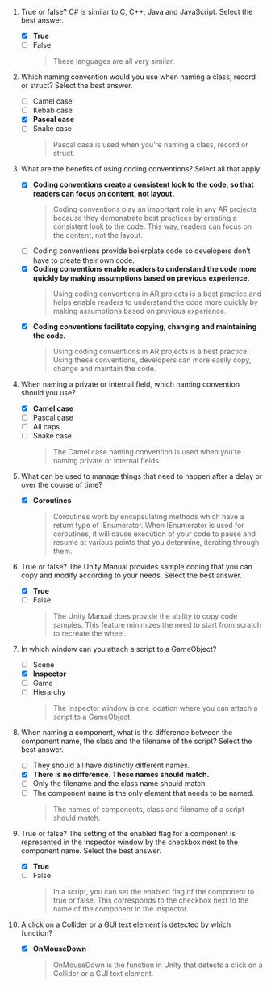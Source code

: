 1. True or false? C# is similar to C, C++, Java and JavaScript. Select the best answer.

   - [x] **True**
   - [ ] False
     > These languages are all very similar.

2. Which naming convention would you use when naming a class, record or struct? Select the best answer.

   - [ ] Camel case
   - [ ] Kebab case
   - [x] **Pascal case**
   - [ ] Snake case
     > Pascal case is used when you’re naming a class, record or struct.

3. What are the benefits of using coding conventions? Select all that apply.

   - [x] **Coding conventions create a consistent look to the code, so that readers can focus on content, not layout.**
     > Coding conventions play an important role in any AR projects because they demonstrate best practices by creating a consistent look to the code. This way, readers can focus on the content, not the layout.
   - [ ] Coding conventions provide boilerplate code so developers don’t have to create their own code.
   - [x] **Coding conventions enable readers to understand the code more quickly by making assumptions based on previous experience.**
     > Using coding conventions in AR projects is a best practice and helps enable readers to understand the code more quickly by making assumptions based on previous experience.
   - [x] **Coding conventions facilitate copying, changing and maintaining the code.**
     > Using coding conventions in AR projects is a best practice. Using these conventions, developers can more easily copy, change and maintain the code.

4. When naming a private or internal field, which naming convention should you use?

   - [x] **Camel case**
   - [ ] Pascal case
   - [ ] All caps
   - [ ] Snake case
     > The Camel case naming convention is used when you’re naming private or internal fields.

5. What can be used to manage things that need to happen after a delay or over the course of time?

   - [x] **Coroutines**
     > Coroutines work by encapsulating methods which have a return type of IEnumerator. When IEnumerator is used for coroutines, it will cause execution of your code to pause and resume at various points that you determine, iterating through them.

6. True or false? The Unity Manual provides sample coding that you can copy and modify according to your needs. Select the best answer.

   - [x] **True**
   - [ ] False
     > The Unity Manual does provide the ability to copy code samples. This feature minimizes the need to start from scratch to recreate the wheel.

7. In which window can you attach a script to a GameObject?

   - [ ] Scene
   - [x] **Inspector**
   - [ ] Game
   - [ ] Hierarchy
     > The Inspector window is one location where you can attach a script to a GameObject.

8. When naming a component, what is the difference between the component name, the class and the filename of the script? Select the best answer.

   - [ ] They should all have distinctly different names.
   - [x] **There is no difference. These names should match.**
   - [ ] Only the filename and the class name should match.
   - [ ] The component name is the only element that needs to be named.
     > The names of components, class and filename of a script should match.

9. True or false? The setting of the enabled flag for a component is represented in the Inspector window by the checkbox next to the component name. Select the best answer.

   - [x] **True**
   - [ ] False
     > In a script, you can set the enabled flag of the component to true or false. This corresponds to the checkbox next to the name of the component in the Inspector.

10. A click on a Collider or a GUI text element is detected by which function?

    - [x] **OnMouseDown**
      > OnMouseDown is the function in Unity that detects a click on a Collider or a GUI text element.
